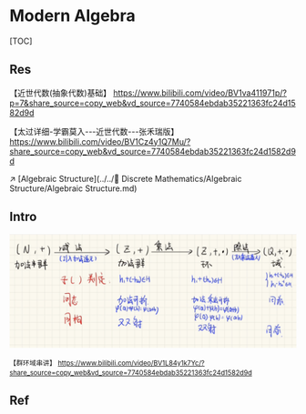 # Modern Algebra

[TOC]



## Res
【近世代数(抽象代数)基础】 https://www.bilibili.com/video/BV1va411971p/?p=7&share_source=copy_web&vd_source=7740584ebdab35221363fc24d1582d9d

【太过详细-学霸莫入---近世代数---张禾瑞版】 https://www.bilibili.com/video/BV1Cz4y1Q7Mu/?share_source=copy_web&vd_source=7740584ebdab35221363fc24d1582d9d



↗ [Algebraic Structure](../../🎢 Discrete Mathematics/Algebraic Structure/Algebraic Structure.md) 



## Intro

![Screenshot 2023-01-05 at 2.42.36 PM](../../../../../Assets/Pics/Screenshot%202023-01-05%20at%202.42.36%20PM.png)

<small>【群环域串讲】 https://www.bilibili.com/video/BV1L84y1k7Yc/?share_source=copy_web&vd_source=7740584ebdab35221363fc24d1582d9d</small>



## Ref
[伽罗华域（Galois Field）上的四则运算]: https://abcdxyzk.github.io/blog/2018/04/16/isal-erase-3/

